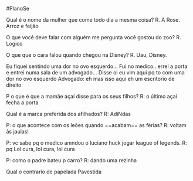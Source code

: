 #PlanoSe

Qual é o nome da mulher que come todo dia a mesma coisa?
R. A Rose. Arroz e feijão

O que você deve falar com alguém me pergunta você gostou do zoo?
R. Logico

O que que o cara falou quando chegou na Disney?
R. Uau, Disney.



Eu fiquei sentindo uma dor no ovo esquerdo... Fui no medico.. errei a porta e entrei numa sala de um advogado... Disse oi eu vim aqui pq to com uma dor no ovo esquerdo
Advogado: eh mas isso aqui eh um escritorio de direito

P o que é que a mamãe açaí disse para os seus filhos?
R: o último açaí fecha a porta

Qual é a marca preferida dos afilhados?
R: AdiNdas

P: o que acontece com os leões quando  ==acabam== as férias?
R: voltam às jaulas!

P: vc sabe pq o medico amndou o luciano huck jogar league of legends.
R: pq Lol cura, lol cura, lol cura

P: como o padre bateu p carro?
R: dando uma rezinha

Qual o contrario de papelada
Pavestida





